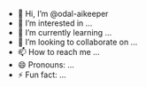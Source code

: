 - 👋 Hi, I’m @odal-aikeeper
- 👀 I’m interested in ...
- 🌱 I’m currently learning ...
- 💞️ I’m looking to collaborate on ...
- 📫 How to reach me ...
- 😄 Pronouns: ...
- ⚡ Fun fact: ...

<!---
odal-aikeeper/odal-aikeeper is a ✨ special ✨ repository because its `README.md` (this file) appears on your GitHub profile.
You can click the Preview link to take a look at your changes.
--->
